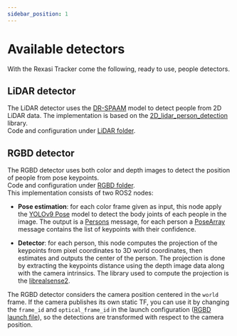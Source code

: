 ```yaml
---
sidebar_position: 1
---
```


# Available detectors


With the Rexasi Tracker come the following, ready to use, people detectors.

## LiDAR detector
The LiDAR detector uses the [DR-SPAAM](https://arxiv.org/abs/2004.14079) model to detect people from 2D LiDAR data.
The implementation is based on the [2D_lidar_person_detection](https://github.com/VisualComputingInstitute/2D_lidar_person_detection) library. \
Code and configuration under [LiDAR folder](https://github.com/spindoxlabs/rexasi-tracker/tree/main/detectors/lidar).


## RGBD detector
The RGBD detector uses both color and depth images to detect the position of people from pose keypoints. \
Code and configuration under [RGBD folder](https://github.com/spindoxlabs/rexasi-tracker/tree/main/detectors/rgbd). \
This implementation consists of two ROS2 nodes:

- **Pose estimation**: for each color frame given as input, this node apply the [YOLOv9 Pose](https://docs.ultralytics.com/it/models/yolov9/) model to detect the body joints of each people in the image. The output is a [Persons](https://github.com/spindoxlabs/rexasi-tracker/blob/main/detectors/rgbd/ros/rgbd_detector_msgs/msg/Persons.msg) message, for each person a [PoseArray](https://docs.ros.org/en/noetic/api/geometry_msgs/html/msg/PoseArray.html) message contains the list of keypoints with their confidence.

- **Detector**: for each person, this node computes the projection of the keypoints from pixel coordinates to 3D world coordinates, then estimates and outputs the center of the person. The projection is done by extracting the keypoints distance using the depth image data along with the camera intrinsics. The library used to compute the projection is the [librealsense2](https://github.com/IntelRealSense/librealsense).

The RGBD detector considers the camera position centered in the `world` frame. If the camera publishes its own static TF, you can use it by changing the `frame_id` and `optical_frame_id` in the launch configuration ([RGBD launch file](https://github.com/spindoxlabs/rexasi-tracker/blob/main/detectors/rgbd/ros/rgbd_detector/launch/launch.py)), so the detections are transformed with respect to the camera position.